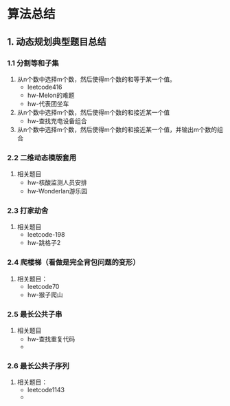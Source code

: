 # 算法总结

## 1. 动态规划典型题目总结

### 1.1 分割等和子集

1.    从n个数中选择m个数，然后使得m个数的和等于某一个值。
      -   leetcode416
      -   hw-Melon的难题
      -   hw-代表团坐车
2.    从n个数中选择m个数，然后使得m个数的和接近某一个值
      - hw-查找充电设备组合
3.    从n个数中选择m个数，然后使得m个数的和接近某一个值，并输出m个数的组合

### 2.2 二维动态模版套用

1.   相关题目
     -   hw-核酸监测人员安排
     -   hw-Wonderlan游乐园

### 2.3 打家劫舍

1.   相关题目
     -   leetcode-198
     -   hw-跳格子2

### 2.4 爬楼梯（看做是完全背包问题的变形）

1.   相关题目：
     -   leetcode70
     -   hw-猴子爬山

### 2.5 最长公共子串

1. 相关题目
   - hw-查找重复代码
   - 

### 2.6 最长公共子序列

1. 相关题目：
   - leetcode1143
   - 

